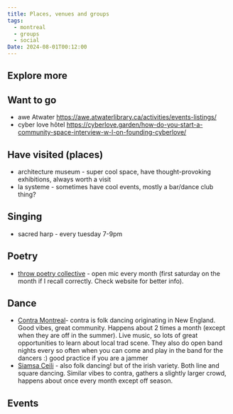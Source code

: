```yaml
---
title: Places, venues and groups
tags:
  - montreal
  - groups
  - social
Date: 2024-08-01T00:12:00
---
```

## Explore more

## Want to go
- awe Atwater https://awe.atwaterlibrary.ca/activities/events-listings/
- cyber love hôtel  https://cyberlove.garden/how-do-you-start-a-community-space-interview-w-l-on-founding-cyberlove/
## Have visited (places)
* architecture museum - super cool space, have thought-provoking exhibitions, always worth a visit
* la systeme - sometimes have cool events, mostly a bar/dance club thing?
## Singing

* sacred harp - every tuesday 7-9pm

## Poetry
* [throw poetry collective](https://throwpoetrycollective.wordpress.com/) - open mic every month (first saturday on the month if I recall correctly. Check website for better info). 

## Dance

* [Contra Montreal](https://www.contramontreal.org/)- contra is folk dancing originating in New England. Good vibes, great community. Happens about 2 times a month (except when they are off in the summer). Live music, so lots of great opportunities to learn about local trad scene. They also do open band nights every so often when you can come and play in the band for the dancers :) good practice if you are a jammer
* [Siamsa Ceili](https://www.siamsa.org/en/ceilis) - also folk dancing! but of the irish variety. Both line and square dancing. Similar vibes to contra, gathers a slightly larger crowd, happens about once every month except off season.
## Events

